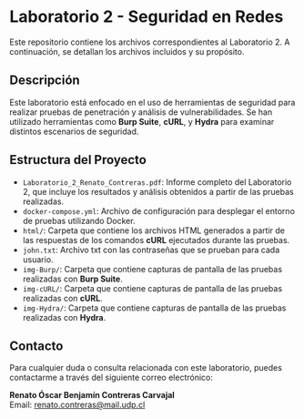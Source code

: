# Laboratorio 2 - Seguridad en Redes

Este repositorio contiene los archivos correspondientes al Laboratorio 2. A continuación, se detallan los archivos incluidos y su propósito.

## Descripción

Este laboratorio está enfocado en el uso de herramientas de seguridad para realizar pruebas de penetración y análisis de vulnerabilidades. Se han utilizado herramientas como **Burp Suite**, **cURL**, y **Hydra** para examinar distintos escenarios de seguridad.

## Estructura del Proyecto

- `Laboratorio_2_Renato_Contreras.pdf`: Informe completo del Laboratorio 2, que incluye los resultados y análisis obtenidos a partir de las pruebas realizadas.
- `docker-compose.yml`: Archivo de configuración para desplegar el entorno de pruebas utilizando Docker.
- `html/`: Carpeta que contiene los archivos HTML generados a partir de las respuestas de los comandos **cURL** ejecutados durante las pruebas.
- `john.txt`: Archivo txt con las contraseñas que se prueban para cada usuario.
- `img-Burp/`: Carpeta que contiene capturas de pantalla de las pruebas realizadas con **Burp Suite**.
- `img-cURL/`: Carpeta que contiene capturas de pantalla de las pruebas realizadas con **cURL**.
- `img-Hydra/`: Carpeta que contiene capturas de pantalla de las pruebas realizadas con **Hydra**.

## Contacto

Para cualquier duda o consulta relacionada con este laboratorio, puedes contactarme a través del siguiente correo electrónico:

**Renato Óscar Benjamín Contreras Carvajal**  
Email: renato.contreras@mail.udp.cl
